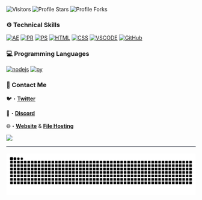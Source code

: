 <img src="https://komarev.com/ghpvc/?username=5hristian&label=Profile%20Views&color=1766c9&style=flat&label=Visitors" alt="Visitors"></a>
<img src="https://img.shields.io/badge/dynamic/json?&label=Total%20Stars&color=1766c9&style=flat&style=for-the-badge&query=%24.stars&url=https://api.github-star-counter.workers.dev/user/5hristian" alt="Profile Stars"></a>
<img src="https://img.shields.io/badge/dynamic/json?&label=Total%20Forks&color=1766c9&style=flat&style=for-the-badge&query=%24.forks&url=https://api.github-star-counter.workers.dev/user/5hristian" alt="Profile Forks"></a>

### ⚙️ Technical Skills
[![AE](https://skillicons.dev/icons?i=ae)](https://clipzy.org)
[![PR](https://skillicons.dev/icons?i=pr)](https://clipzy.org)
[![PS](https://skillicons.dev/icons?i=ps)](https://clipzy.org)
[![HTML](https://skillicons.dev/icons?i=html)](https://clipzy.org)
[![CSS](https://skillicons.dev/icons?i=css)](https://clipzy.org)
[![VSCODE](https://skillicons.dev/icons?i=vscode)](https://clipzy.org)
[![GitHub](https://skillicons.dev/icons?i=github)](https://clipzy.org)

### 💻 Programming Languages
[![nodejs](https://skillicons.dev/icons?i=nodejs)](https://clipzy.org)
[![py](https://skillicons.dev/icons?i=python)](https://clipzy.org)

### 📩 Contact Me
🐦・[**Twitter**](https://twitter.com/clpzy)
 
👾・[**Discord**](https://discord.com/users/454896586439524362)

🌐・[**Website**](https://clipzy.org) & [**File Hosting**](https://superstars.lol)

<img src="https://discord.c99.nl/widget/theme-1/454896586439524362.png"> 

<img src="https://github.com/5hristian/5hristian/blob/main/.github/workflows/Images/Divider.png" width="1000" height="2">

<a href="https://clipzy.org" target="_blank"><img src="https://github.com/5hristian/5hristian/blob/output/github-contribution-grid-snake-dark.svg?palette=github-dark" alt="Contribution Snake"></a>
